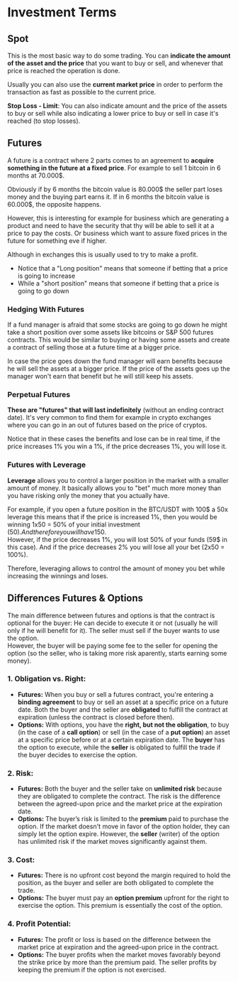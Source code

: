 # Investment Terms

## Spot

This is the most basic way to do some trading. You can **indicate the amount of the asset and the price** that you want to buy or sell, and whenever that price is reached the operation is done.

Usually you can also use the **current market price** in order to perform the transaction as fast as possible to the current price.

**Stop Loss - Limit**: You can also indicate amount and the price of the assets to buy or sell while also indicating a lower price to buy or sell in case it's reached (to stop losses).

## Futures

A future is a contract where 2 parts comes to an agreement to **acquire something in the future at a fixed price**. For example to sell 1 bitcoin in 6 months at 70.000$.

Obviously if by 6 months the bitcoin value is 80.000$ the seller part loses money and the buying part earns it. If in 6 months the bitcoin value is 60.000$, the opposite happens.

However, this is interesting for example for business which are generating a product and need to have the security that thy will be able to sell it at a price to pay the costs. Or business which want to assure fixed prices in the future for something eve if higher.

Although in exchanges this is usually used to try to make a profit.

* Notice that a "Long position" means that someone if betting that a price is going to increase
* While a "short position" means that someone if betting that a price is going to go down

### Hedging With Futures 

If a fund manager is afraid that some stocks are going to go down he might take a short position over some assets like bitcoins or S\&P 500 futures contracts. This would be similar to buying or having some assets and create a contract of selling those at a future time at a bigger price.

In case the price goes down the fund manager will earn benefits because he will sell the assets at a bigger price. If the price of the assets goes up the manager won't earn that benefit but he will still keep his assets.

### Perpetual Futures

**These are "futures" that will last indefinitely** (without an ending contract date). It's very common to find them for example in crypto exchanges where you can go in an out of futures based on the price of cryptos.

Notice that in these cases the benefits and lose can be in real time, if the price increases 1% you win a 1%, if the price decreases 1%, you will lose it.

### Futures with Leverage

**Leverage** allows you to control a larger position in the market with a smaller amount of money. It basically allows you to "bet" much more money than you have risking only the money that you actually have.

For example, if you open a future position in the BTC/USDT with 100$ a 50x leverage this means that if the price is increased 1%, then you would be winning 1x50 = 50% of your initial investment (50$). And therefore you will have 150$.\
However, if the price decreases 1%, you will lost 50% of your funds (59$ in this case). And if the price decreases 2% you will lose all your bet (2x50 = 100%).

Therefore, leveraging allows to control the amount of money you bet while increasing the winnings and loses.

## Differences Futures & Options

The main difference between futures and options is that the contract is optional for the buyer: He can decide to execute it or not (usually he will only if he will benefit for it). The seller must sell if the buyer wants to use the option.\
However, the buyer will be paying some fee to the seller for opening the option (so the seller, who is taking more risk aparently, starts earning some money).

### 1. **Obligation vs. Right:**

* **Futures:** When you buy or sell a futures contract, you're entering a **binding agreement** to buy or sell an asset at a specific price on a future date. Both the buyer and the seller are **obligated** to fulfill the contract at expiration (unless the contract is closed before then).
* **Options:** With options, you have the **right, but not the obligation**, to buy (in the case of a **call option**) or sell (in the case of a **put option**) an asset at a specific price before or at a certain expiration date. The **buyer** has the option to execute, while the **seller** is obligated to fulfill the trade if the buyer decides to exercise the option.

### 2. **Risk:**

* **Futures:** Both the buyer and the seller take on **unlimited risk** because they are obligated to complete the contract. The risk is the difference between the agreed-upon price and the market price at the expiration date.
* **Options:** The buyer’s risk is limited to the **premium** paid to purchase the option. If the market doesn't move in favor of the option holder, they can simply let the option expire. However, the **seller** (writer) of the option has unlimited risk if the market moves significantly against them.

### 3. **Cost:**

* **Futures:** There is no upfront cost beyond the margin required to hold the position, as the buyer and seller are both obligated to complete the trade.
* **Options:** The buyer must pay an **option premium** upfront for the right to exercise the option. This premium is essentially the cost of the option.

### 4. **Profit Potential:**

* **Futures:** The profit or loss is based on the difference between the market price at expiration and the agreed-upon price in the contract.
* **Options:** The buyer profits when the market moves favorably beyond the strike price by more than the premium paid. The seller profits by keeping the premium if the option is not exercised.

